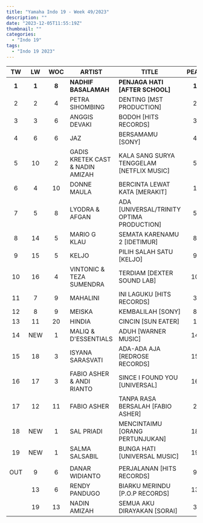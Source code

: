 ```yaml
---
title: "Yamaha Indo 19 - Week 49/2023"
description: ""
date: "2023-12-05T11:55:19Z"
thumbnail: ""
categories:
  - "Indo 19"
tags:
  - "Indo 19 2023"
---
```

<!--more-->
|TW|LW|WOC|ARTIST|TITLE|PEAK|
|:---:|:---:|:---:|---|---|:---:|
|**1**|**1**|**8**|**NADHIF BASALAMAH**|**PENJAGA HATI [AFTER SCHOOL]**|**1**|
|2|2|4|PETRA SIHOMBING|DENTING [MST PRODUCTION]|2|
|3|3|6|ANGGIS DEVAKI|BODOH [HITS RECORDS]|3|
|4|6|6|JAZ|BERSAMAMU [SONY]|4|
|5|10|2|GADIS KRETEK CAST & NADIN AMIZAH|KALA SANG SURYA TENGGELAM [NETFLIX MUSIC]|5|
|6|4|10|DONNE MAULA|BERCINTA LEWAT KATA [MERAKIT]|1|
|7|5|8|LYODRA & AFGAN|ADA [UNIVERSAL/TRINITY OPTIMA PRODUCTION]|5|
|8|14|5|MARIO G KLAU|SEMATA KARENAMU 2 [IDETIMUR]|8|
|9|15|5|KELJO|PILIH SALAH SATU [KELJO]|9|
|10|16|4|VINTONIC & TEZA SUMENDRA|TERDIAM [DEXTER SOUND LAB]|10|
|11|7|9|MAHALINI|INI LAGUKU [HITS RECORDS]|3|
|12|8|9|MEISKA|KEMBALILAH [SONY]|8|
|13|11|20|HINDIA|CINCIN [SUN EATER]|1|
|14|NEW|1|MALIQ & D'ESSENTIALS|ADUH [WARNER MUSIC]|14|
|15|18|3|ISYANA SARASVATI|ADA-ADA AJA [REDROSE RECORDS]|15|
|16|17|3|FABIO ASHER & ANDI RIANTO|SINCE I FOUND YOU [UNIVERSAL]|16|
|17|12|11|FABIO ASHER|TANPA RASA BERSALAH [FABIO ASHER]|2|
|18|NEW|1|SAL PRIADI|MENCINTAIMU [ORANG PERTUNJUKAN]|18|
|19|NEW|1|SALMA SALSABIL|BUNGA HATI [UNIVERSAL MUSIC]|19|
| | | | | | |
|OUT|9|6|DANAR WIDIANTO|PERJALANAN [HITS RECORDS]|9|
| |13|6|RENDY PANDUGO|BIARKU MERINDU [P.O.P RECORDS]|13|
| |19|13|NADIN AMIZAH|SEMUA AKU DIRAYAKAN [SORAI]|3|

